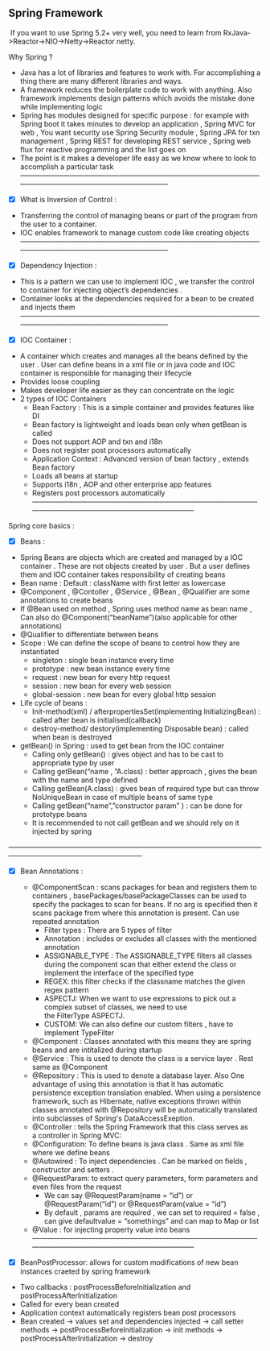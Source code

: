  ## Spring Framework	

 If you want to use Spring 5.2+ very well, you need to learn from RxJava->Reactor->NIO->Netty->Reactor netty.

Why Spring ?
* Java has a lot of libraries and features to work with. For accomplishing a thing there are many different libraries and ways.
* A framework reduces the boilerplate code to work with anything. Also framework implements design patterns which avoids the mistake done while implementing logic
* Spring has modules designed for specific purpose : for example with Spring boot it takes minutes to develop an application , Spring MVC for web , You want security use Spring Security module , Spring JPA for txn management , Spring REST for developing REST service , Spring web flux for reactive programming and the list goes on
* The point is it makes a developer life easy as we know where to look to accomplish a particular task
———————————————————————————————————————————————————————

 - [x] What is Inversion of Control : 
* Transferring the control of managing beans or part of the program from the user to a container. 
* IOC enables framework to manage custom code like creating objects 
———————————————————————————————————————————————————————
- [x] Dependency Injection :
* This is a pattern we can use to implement IOC , we transfer the control to container for injecting object’s dependencies .
* Container looks at the dependencies required for a bean to be created and injects them
———————————————————————————————————————————————————————
- [x] IOC Container :
*  A container which creates and manages all the beans defined by the user . User can define beans in a xml file or in java code and IOC container is responsible for managing their lifecycle
* Provides loose coupling 
* Makes developer life easier as they can concentrate on the logic 
* 2 types of IOC Containers 
    * Bean Factory : This is a simple container and provides features like DI 
    * Bean factory is lightweight and loads bean only when getBean is called
    * Does not support AOP and txn and i18n
    * Does not register post processors automatically 
    * Application Context : Advanced version of bean factory , extends Bean factory
    * Loads all beans at startup 
    * Supports i18n , AOP and other enterprise app features
    * Registers post processors automatically
———————————————————————————————————————————————————————

Spring core basics : 

- [x] Beans : 
* Spring Beans are objects which are created and managed by a IOC container . These are not objects created by user . But a user defines them and IOC container takes responsibility of creating beans
* Bean name : Default : className with first letter as lowercase 
* @Component , @Contoller , @Service , @Bean , @Qualifier are some annotations to create beans
* If @Bean used on method , Spring uses method name as bean name , Can also do @Component(“beanName”)(also applicable for other annotations)
* @Qualifier to differentiate between beans 
* Scope : We can define the scope of beans to control how they are instantiated 
    * singleton : single bean instance every time
    * prototype : new bean instance every time
    * request : new bean for every http request 
    * session : new bean for every web session
    * global-session :  new bean for every global http session 
* Life cycle of beans :
    * Init-method(xml) / afterpropertiesSet(implementing InitializingBean) : called after bean is initialised(callback)
    * destroy-method/ destory(implementing Disposable bean) : called when bean is destroyed 
* getBean() in Spring : used to get bean from the IOC container 
    * Calling only getBean() : gives object and has to be cast to appropriate type by user
    * Calling getBean(“name , ”A.class) : better approach , gives the bean with the name and type defined
    * Calling getBean(A.class) : gives bean of required type but can throw NoUniqueBean in case of multiple beans of same type
    * Calling getBean(“name”,”constructor param” ) : can be done for prototype beans
    * It is recommended to not call getBean and we should rely on it injected by spring 

———————————————————————————————————————————————————————
- [x] Bean Annotations :
    * @ComponentScan : scans packages for bean and registers them to containers , basePackages/basePackageClasses can be used to specify the packages to scan for beans. If no arg is specified then it scans package from where this annotation is present. Can use repeated annotation 
        * Filter types : There are 5 types of filter 
        * Annotation : includes or excludes all classes with the mentioned annotation 
        * ASSIGNABLE_TYPE : The ASSIGNABLE_TYPE filters all classes during the component scan that either extend the class or implement the interface of the specified type
        * REGEX: this filter checks if the classname matches the given regex pattern
        * ASPECTJ: When we want to use expressions to pick out a complex subset of classes, we need to use the FilterType ASPECTJ.
        * CUSTOM: We can also define our custom filters , have to implement TypeFilter
    * @Component :  Classes annotated with this means they are spring beans and are intitalized during startup
    * @Service :  This is used to denote the class is a service layer . Rest same as @Component
    * @Repository : This is used to denote a database layer. Also One advantage of using this annotation is that it has automatic persistence exception translation enabled. When using a persistence framework, such as Hibernate, native exceptions thrown within classes annotated with @Repository will be automatically translated into subclasses of Spring's DataAccessExeption.
    * @Controller : tells the Spring Framework that this class serves as a controller in Spring MVC:
    * @Configuration: To define beans is java class . Same as xml file where we define beans
    * @Autowired : To inject dependencies  . Can be marked on fields , constructor and setters .
    * @RequestParam: to extract query parameters, form parameters and even files from the request 
        * We can say @RequestParam(name = “id”) or @RequestParam(“id”) or @RequestParam(value = “id”)
        * By default , params are required , we can set to required = false , can give defaultvalue = “somethings” and can map to Map or list 
    * @Value : for injecting property value into beans 
———————————————————————————————————————————————————————

- [x] BeanPostProcessor: allows for custom modifications of new bean instances craeted by spring framework
* Two callbacks : postProcessBeforeInitialization and postProcessAfterInitialization 
* Called for every bean created 
* Application context automatically registers bean post processors
* Bean created -> values set and dependencies injected -> call setter methods -> postProcessBeforeInitialization -> init methods -> postProcessAfterInitialization -> destroy

